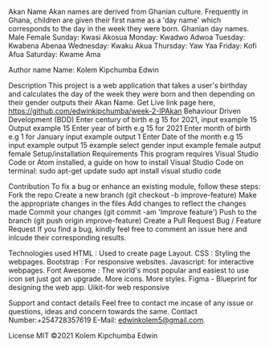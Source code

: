 Akan Name
Akan names are derived from Ghanian culture. Frequently in Ghana, children are given their first name as a 'day name' which corresponds to the day in the week they were born.
        Ghanian day names.
Male                        Female
Sunday: Kwasi               Akosua
Monday: Kwadwo              Adwoa
Tuesday: Kwabena            Abenaa
Wednesday: Kwaku            Akua
Thursday:  Yaw              Yaa
Friday: Kofi                Afua
Saturday: Kwame             Ama

Author name
Name: Kolem Kipchumba Edwin

Description
This project is a web application that takes a user's birthday and calculates the day of the week they were born and then depending on their gender outputs their Akan Name.
Get Live link page here,
https://github.com/edwinkipchumba/week-2-IPAkan
Behaviour Driven Development (BDD)
Enter century of birth e.g 15 for 2021, input example 15 Output example 15
Enter year of birth e.g 15 for 2021
Enter month of birth e.g 1 for January input example output 1
Enter Date of the month e.g 15 input example output 15 example
select gender input example female autput female
Setup/installation Requirements
This program requires Visual Studio Code or Atom installed, a guide on how to install Visual Studio Code on terminal:
sudo apt-get update
sudo apt install visual studio code

Contribution
To fix a bug or enhance an existing module, follow these steps:
Fork the repo
Create a new branch (git checkout -b improve-feature)
Make the appropriate changes in the files
Add changes to reflect the changes made
Commit your changes (git commit -am 'Improve feature')
Push to the branch (git push origin improve-feature)
Create a Pull Request
Bug / Feature Request
If you find a bug, kindly feel free to comment an issue here and inlcude their corresponding results.

Technologies used
HTML : Used to create page Layout.
CSS : Styling the webpages.
Bootstrap : For responsive websites.
Javascript: for interactive webpages.
Font Awesome : The world's most popular and easiest to use icon set just got an upgrade. More icons. More styles.
Figma - Blueprint for designing the web app.
Uikit-for web responsive

Support and contact details
 Feel free to contact me incase of any issue or questions, ideas and concern towards the same.
 Contact Number:+254728357619
 E-Mail: edwinkolem5@gmail.com.

License
MIT ©2021 Kolem Kipchumba Edwin